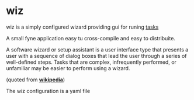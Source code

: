 # wiz

wiz is a simply configured wizard providing gui for runing [tasks](https://github.com/go-task/task)

A small fyne application easy tu cross-compile and easy to distribuite.

A software wizard or setup assistant is a user interface type that presents a user with a sequence of dialog boxes that lead the user through a series of well-defined steps. Tasks that are complex, infrequently performed, or unfamiliar may be easier to perform using a wizard.

(quoted from **[wikipedia](https://en.wikipedia.org/wiki/Wizard_(software))**)

The wiz configuration is a yaml file